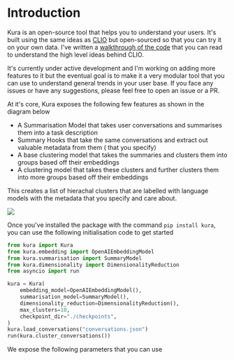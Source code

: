# Introduction

Kura is an open-source tool that helps you to understand your users. It's built using the same ideas as [CLIO](https://www.anthropic.com/research/clio) but open-sourced so that you can try it on your own data. I've written a [walkthrough of the code](https://ivanleo.com/blog/understanding-user-conversations) that you can read to understand the high level ideas behind CLIO.

It's currently under active development and I'm working on adding more features to it but the eventual goal is to make it a very modular tool that you can use to understand general trends in your user base. If you face any issues or have any suggestions, please feel free to open an issue or a PR.

At it's core, Kura exposes the following few features as shown in the diagram below

- A Summarisation Model that takes user conversations and summarises them into a task description
- Summary Hooks that take the same conversations and extract out valuable metadata from them ( that you specify)
- A base clustering model that takes the summaries and clusters them into groups based off their embeddings
- A clustering model that takes these clusters and further clusters them into more groups based off their embeddings

This creates a list of hierachal clusters that are labelled with language models with the metadata that you specify and care about.

![](./kura.png)

Once you've installed the package with the command `pip install kura`, you can use the following initialisation code to get started

```python
from kura import Kura
from kura.embedding import OpenAIEmbeddingModel
from kura.summarisation import SummaryModel
from kura.dimensionality import DimensionalityReduction
from asyncio import run

kura = Kura(
    embedding_model=OpenAIEmbeddingModel(),
    summarisation_model=SummaryModel(),
    dimensionality_reduction=DimensionalityReduction(),
    max_clusters=10,
    checkpoint_dir="./checkpoints",
)
kura.load_conversations("conversations.json")
run(kura.cluster_conversations())

```

We expose the following parameters that you can use
